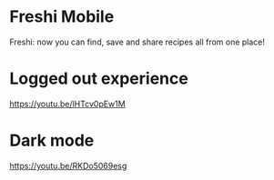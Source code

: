 # Freshi Mobile

Freshi: now you can find, save and share recipes all from one place!

# Logged out experience
https://youtu.be/lHTcv0pEw1M

# Dark mode
https://youtu.be/RKDo5069esg

